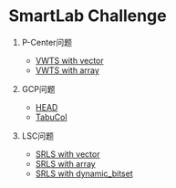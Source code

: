 # SmartLab Challenge

1. P-Center问题
      + [VWTS with vector](./PCP/VWTS_vector/)
      + [VWTS with array](./PCP/VWTS_array/)

2. GCP问题
      + [HEAD](./GCP/HEAD/)
      + [TabuCol](./GCP/TabuCol/)
3. LSC问题
      + [SRLS with vector](./LSC/SRLS_vector/)
      + [SRLS with array](./LSC/SRLS_array/)
      + [SRLS with dynamic_bitset](./LSC/SRLS_dynamic_bitset/)

